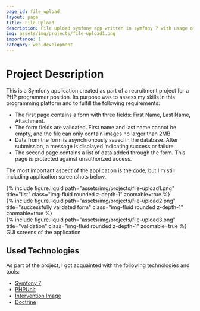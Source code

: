 ```yaml
---
page_id: file_upload
layout: page
title: File Upload
description: File upload symfony app written in symfony 7 with usage of doctrine and PhpUnit tests
img: assets/img/projects/file-upload1.png
importance: 1
category: web-development
---
```


# Project Description

This is a Symfony application created as part of a recruitment project for a PHP programmer position. Its purpose was to assess my skills in this programming platform and to fulfill the following requirements:

- The first page contains a form with three fields: First Name, Last Name, Attachment.
- The form fields are validated. First name and last name cannot be empty, and the file can only contain images no larger than 2MB.
- Data from the form is asynchronously saved in the database. After submission, a message is displayed indicating success or failure.
- The second page contains a list of data added through the form. This page is protected against unauthorized access.

The most important aspect of the application is the [code](https://github.com/Ziumper/file-upload), but I'm still including application screenshots below.

<div class="row">
    <div class="col-sm mt-3 mt-md-0">
        {% include figure.liquid  path="assets/img/projects/file-upload1.png" title="list" class="img-fluid rounded z-depth-1" zoomable=true %}
    </div>
    <div class="col-sm mt-3 mt-md-0">
        {% include figure.liquid path="assets/img/projects/file-upload2.png" title="successfully validated form" class="img-fluid rounded z-depth-1" zoomable=true %}
    </div>
    <div class="col-sm mt-3 mt-md-0">
        {% include figure.liquid path="assets/img/projects/file-upload3.png" title="validation" class="img-fluid rounded z-depth-1" zoomable=true %}
    </div>
</div>
<div class="caption">
    GUI screens of the application
</div>

## Used Technologies

As part of the project, I got acquainted with the following technologies and tools:

- [Symfony 7](https://symfony.com/7)
- [PHPUnit](https://phpunit.de/index.html)
- [Intervention Image](https://github.com/Intervention/image)
- [Doctrine](https://www.doctrine-project.org/)
